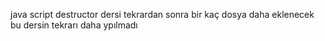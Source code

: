 java script destructor dersi
tekrardan sonra bir kaç dosya daha eklenecek
bu dersin tekrarı daha ypılmadı
